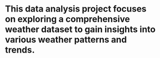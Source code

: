 # This data analysis project focuses on exploring a comprehensive weather dataset to gain insights into various weather patterns and trends.
